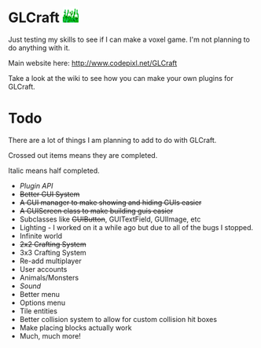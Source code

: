 # GLCraft ![](https://raw.githubusercontent.com/Codepixl/GLCraft/master/res/textures/icons/icon32.png)
Just testing my skills to see if I can make a voxel game. I'm not planning to do anything with it.

Main website here: http://www.codepixl.net/GLCraft

Take a look at the wiki to see how you can make your own plugins for GLCraft.

# Todo

There are a lot of things I am planning to add to do with GLCraft.

Crossed out items means they are completed.

Italic means half completed.

* *Plugin API*
* ~~Better GUI System~~
 * ~~A GUI manager to make showing and hiding GUIs easier~~
 * ~~A GUIScreen class to make building guis easier~~
  * Subclasses like ~~GUIButton~~, GUITextField, GUIImage, etc
* Lighting - I worked on it a while ago but due to all of the bugs I stopped.
* Infinite world
* ~~2x2 Crafting System~~
* 3x3 Crafting System
* Re-add multiplayer
* User accounts
* Animals/Monsters
* *Sound*
* Better menu
* Options menu
* Tile entities
* Better collision system to allow for custom collision hit boxes
* Make placing blocks actually work
* Much, much more!
